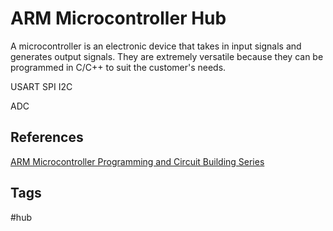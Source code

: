 # ARM Microcontroller Hub

A microcontroller is an electronic device that takes in input signals and generates output signals. They are extremely versatile because they can be programmed in C/C++ to suit the customer's needs.  

USART
SPI
I2C

ADC

## References
[ARM Microcontroller Programming and Circuit Building Series](https://www.youtube.com/watch?v=ftjQ6YelAXE)  

## Tags
#hub
